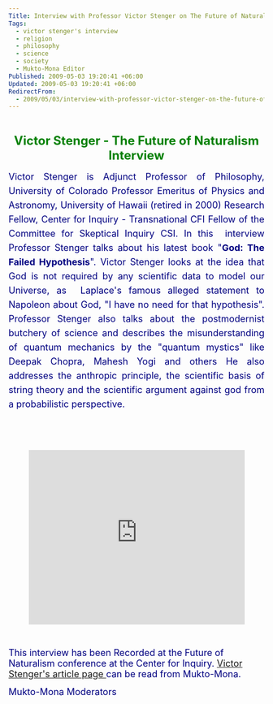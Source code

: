 ```yaml
---
Title: Interview with Professor Victor Stenger on The Future of Naturalism
Tags:
  - victor stenger's interview
  - religion
  - philosophy
  - science
  - society
  - Mukto-Mona Editor
Published: 2009-05-03 19:20:41 +06:00
Updated: 2009-05-03 19:20:41 +06:00
RedirectFrom:
  - 2009/05/03/interview-with-professor-victor-stenger-on-the-future-of-naturalism/
---
```


<P>&nbsp;</P>
<P align=center><B><FONT color=#008000 size=5>Victor Stenger - The Future of Naturalism Interview </FONT></B></P>
<P style="LINE-HEIGHT: 200%" align=justify><FONT color=#000080 size=4>Victor Stenger is Adjunct Professor of Philosophy, University of Colorado Professor Emeritus of Physics and Astronomy, University of Hawaii (retired in 2000) Research Fellow, Center for Inquiry - Transnational CFI Fellow of the Committee for Skeptical Inquiry CSI. In this&nbsp; interview Professor Stenger talks about his latest book "<B>God: The Failed Hypothesis</B>". Victor Stenger looks at the idea that God is not required by any scientific data to model our Universe, as&nbsp; Laplace's famous alleged statement to Napoleon about God, "I have no need for that hypothesis". Professor Stenger also talks about the postmodernist butchery of science and describes the misunderstanding of quantum mechanics by the "quantum mystics" like Deepak Chopra, Mahesh Yogi and others He also addresses the anthropic principle, the scientific basis of string theory and the scientific argument against god from a probabilistic perspective. </FONT></P>
<P>&nbsp;</P>
<P>&nbsp;</P>
<P align=center><EMBED src=https://www.youtube.com/v/Ayst78EjjS0&amp;hl=en&amp;fs=1 width=425 height=344 type=application/x-shockwave-flash allowfullscreen="true" allowscriptaccess="always"></EMBED></P>
<P align=left>&nbsp;</P>
<P align=left><FONT color=#000080 size=4>This interview has been Recorded at the Future of Naturalism conference at the Center for Inquiry. <A class="" href="https://muktomona.com/Articles/vstenger/" mce_href="https://muktomona.com/Articles/vstenger/">Victor Stenger's article page </A>can be read from Mukto-Mona. </FONT></P>
<P align=left><FONT color=#000080 size=4>Mukto-Mona Moderators</FONT></P>
